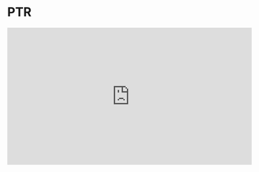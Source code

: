 # PTR
<iframe width="560" height="315" src="https://www.youtube.com/embed/DHCCbns5z-Y" frameborder="0" allow="accelerometer; autoplay; clipboard-write; encrypted-media; gyroscope; picture-in-picture" allowfullscreen></iframe>
